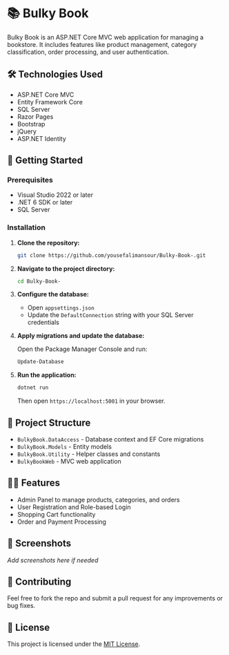 # 📚 Bulky Book

Bulky Book is an ASP.NET Core MVC web application for managing a bookstore. It includes features like product management, category classification, order processing, and user authentication.

## 🛠️ Technologies Used

- ASP.NET Core MVC
- Entity Framework Core
- SQL Server
- Razor Pages
- Bootstrap
- jQuery
- ASP.NET Identity

## 🚀 Getting Started

### Prerequisites

- Visual Studio 2022 or later
- .NET 6 SDK or later
- SQL Server

### Installation

1. **Clone the repository:**

   ```bash
   git clone https://github.com/yousefalimansour/Bulky-Book-.git
   ```

2. **Navigate to the project directory:**

   ```bash
   cd Bulky-Book-
   ```

3. **Configure the database:**

   - Open `appsettings.json`
   - Update the `DefaultConnection` string with your SQL Server credentials

4. **Apply migrations and update the database:**

   Open the Package Manager Console and run:

   ```bash
   Update-Database
   ```

5. **Run the application:**

   ```bash
   dotnet run
   ```

   Then open `https://localhost:5001` in your browser.

## 📁 Project Structure

- `BulkyBook.DataAccess` - Database context and EF Core migrations
- `BulkyBook.Models` - Entity models
- `BulkyBook.Utility` - Helper classes and constants
- `BulkyBookWeb` - MVC web application

## 🧑‍💻 Features

- Admin Panel to manage products, categories, and orders
- User Registration and Role-based Login
- Shopping Cart functionality
- Order and Payment Processing

## 📸 Screenshots

*Add screenshots here if needed*

## 🤝 Contributing

Feel free to fork the repo and submit a pull request for any improvements or bug fixes.

## 📄 License

This project is licensed under the [MIT License](LICENSE).
